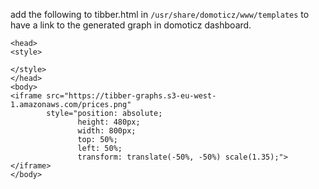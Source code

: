 
add the following to tibber.html in `/usr/share/domoticz/www/templates` to have a 
link to the generated graph in domoticz dashboard. 

```
<head>
<style>

</style>
</head>
<body>
<iframe src="https://tibber-graphs.s3-eu-west-1.amazonaws.com/prices.png"
        style="position: absolute;
               height: 480px;
               width: 800px;
               top: 50%;
               left: 50%;
               transform: translate(-50%, -50%) scale(1.35);">
</iframe>
</body>

```
